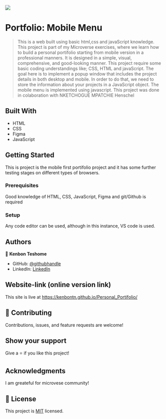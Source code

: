 ![](https://img.shields.io/badge/Microverse-blueviolet)

# Portfolio: Mobile Menu

> This is a web built using basic html,css and javaScript knowledge.
> This project is part of my Microverse exercises, where we learn how to build a personal portifolio starting from mobile version in a professional manners.
> It is designed in a simple, visual, comprehensive, and good-looking manner.
> This project require some basic coding understandings like; CSS, HTML and javaScript.
> The goal here is to implement a popup window that includes the project details in both desktop and mobile. In order to do that, we need to store the information about your projects in a JavaScript object.
> The mobile menu is implemented using javascript.
> This project was done in colaboration with NKETCHOGUE MPATCHIE Henschel

## Built With

- HTML
- CSS
- Figma
- JavaScript

## Getting Started

This is project is the mobile first portifolio project and it has some further testing stages on different types of browsers.

### Prerequisites

Good knowledge of HTML, CSS, JavaScript, Figma and git/Github is required

### Setup

Any code editor can be used, although in this instance, VS code is used.

## Authors

👤 **Kenbon Teshome**

- GitHub: [@githubhandle](https://github.com/KenbonTN)
- LinkedIn: [LinkedIn](https://www.linkedin.com/in/kenbon-teshome/)

## Website-link (online version link)

This site is live at https://kenbontn.github.io/Personal_Portifolio/

## 🤝 Contributing

Contributions, issues, and feature requests are welcome!

## Show your support

Give a ⭐️ if you like this project!

## Acknowledgments

I am greateful for microvese community!

## 📝 License

This project is [MIT](./LICENSE) licensed.
